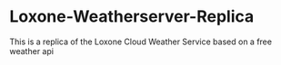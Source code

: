 # Loxone-Weatherserver-Replica
This is a replica of the Loxone Cloud Weather Service based on a free weather api
